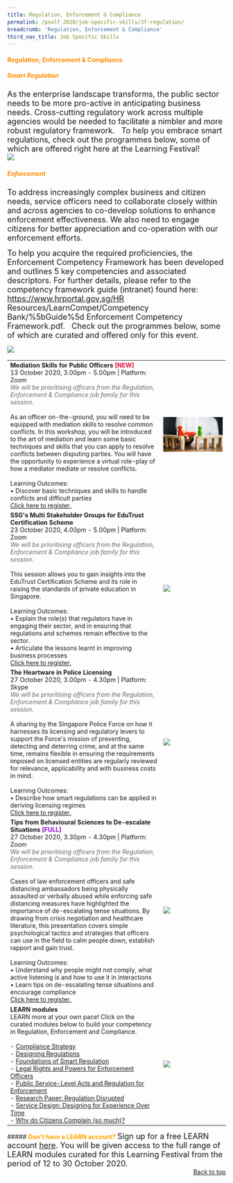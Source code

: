 ```yaml
---
title: Regulation, Enforcement & Compliance
permalink: /pswlf-2020/job-specific-skills/3f-regulation/
breadcrumb: 'Regulation, Enforcement & Compliance'
third_nav_title: Job Specific Skills
---
```


#### <font color="darkorange"><b>Regulation, Enforcement & Compliance</b></font>
##### <font color="darkorange"><b>Smart Regulation</b></font>
<font size="4">As the enterprise landscape transforms, the public sector needs to be more pro-active in anticipating business needs. Cross-cutting regulatory work across multiple agencies would be needed to facilitate a nimbler and more robust regulatory framework. 
 
To help you embrace smart regulations, check out the programmes below, some of which are offered right here at the Learning Festival!
<br></font>
 <img src="/images/RegulationCompetencyMapping.jpeg">
<br>
##### <font color="darkorange"><b>Enforcement</b></font>
<font size="4">To address increasingly complex business and citizen needs, service officers need to collaborate closely within and across agencies to co-develop solutions to enhance enforcement effectiveness. We also need to engage citizens for better appreciation and co-operation with our enforcement efforts.

To help you acquire the required proficiencies, the Enforcement Competency Framework has been developed and outlines 5 key competencies and associated descriptors. For further details, please refer to the competency framework guide (intranet) found here: https://www.hrportal.gov.sg/HR Resources/LearnCompet/Competency Bank/%5bGuide%5d Enforcement Competency Framework.pdf.
 
Check out the programmes below, some of which are curated and offered only for this event.<br></font>

<img src="/images/enforcementcompetencymapping.jpeg"> 
<br>
<table>
       <col width="70%"> 
            <col width="30%">
	
<tr>		
    <td>
	    <b>Mediation Skills for Public Officers</b> <b><font color="crimson">[NEW]</font></b>
      <br>13 October 2020, 3.00pm - 5.00pm | Platform: Zoom
	   <br><font color="dimgrey"><i>We will be prioritising officers from the Regulation, Enforcement & Compliance job family for this session.</i></font>
      <br>       
      <br>As an officer on-the-ground, you will need to be equipped with mediation skills to resolve common conflicts. In this workshop, you will be introduced to the art of mediation and learn some basic techniques and skills that you can apply to resolve conflicts between disputing parties. You will have the opportunity to experience a virtual role-play of how a mediator mediate or resolve conflicts.
      <br>      
      <br>Learning Outcomes:
      <br>• Discover basic techniques and skills to handle conflicts and difficult parties
      <br>
      <a href="https://mediation-skills.eventbrite.sg">Click here to register.</a> 
    </td>    
	<td>
     <img src="/images/mediation1.jpg">
    </td>
</tr>		
	


<tr>		
    <td>
      <b>SSG's Multi Stakeholder Groups for EduTrust Certification Scheme</b>
      <br>23 October 2020, 4.00pm - 5.00pm | Platform: Zoom
	   <br><font color="dimgrey"><i>We will be prioritising officers from the Regulation, Enforcement & Compliance job family for this session.</i></font>
      <br>       
      <br>This session allows you to gain insights into the EduTrust Certification Scheme and its role in raising the standards of private education in Singapore. 
      <br>      
      <br>Learning Outcomes:
      <br>• Explain the role(s) that regulators have in engaging their sector, and in ensuring that regulations and schemes remain effective to the sector.
      <br>• Articulate the lessons learnt in improving business processes 
      <br>
      <a href="https://edutrust-certification-scheme.eventbrite.sg">Click here to register.</a> 
    </td>    
	<td>
     <img src="/images/engage7.jpg">
    </td>
</tr>
<tr>		
    <td>
	    <b>The Heartware in Police Licensing</b>
      <br>27 October 2020, 3.00pm - 4.30pm | Platform: Skype
	   <br><font color="dimgrey"><i>We will be prioritising officers from the Regulation, Enforcement & Compliance job family for this session.</i></font>
      <br>       
      <br>A sharing by the SIngapore Police Force on how it harnesses its licensing and regulatory levers to support the Force's mission of preventing, detecting and deterring crime, and at the same time, remains flexible in ensuring the requirements imposed on licensed entities are regularly reviewed for relevance, applicability and with business costs in mind. 
      <br>      
      <br>Learning Outcomes:
      <br>• Describe how smart regulations can be applied in deriving licensing regimes
      <br>
      <a href="https://heartware-in-police-licensing.eventbrite.sg">Click here to register.</a> 
    </td>    
	<td>
     <img src="/images/regulation.jpg">
    </td>
</tr>	
<tr>		
    <td>
      <b>Tips from Behavioural Sciences to De-escalate Situations</b> <b><font color="darkviolet"> [FULL]</font></b>
      <br>27 October 2020, 3.30pm - 4.30pm | Platform: Zoom
	   <br><font color="dimgrey"><i>We will be prioritising officers from the Regulation, Enforcement & Compliance job family for this session.</i></font>
      <br>       
      <br>Cases of law enforcement officers and safe distancing ambassadors being physically assaulted or verbally abused while enforcing safe distancing measures have highlighted the importance of de-escalating tense situations. By drawing from crisis negotiation and healthcare literature, this presentation covers simple psychological tactics and strategies that officers can use in the field to calm people down, establish rapport and gain trust. 
      <br>      
      <br>Learning Outcomes:
      <br>• Understand why people might not comply, what active listening is and how to use it in interactions
      <br>• Learn tips on de-escalating tense situations and encourage compliance
      <br>
      <a href="https://tips-from-behavioural-sciences.eventbrite.sg">Click here to register.</a> 
    </td>    
	<td>
     <img src="/images/engage6.jpg">
    </td>
</tr>
<tr> 
    <td>	     
      <b>LEARN modules</b>
      <br>LEARN more at your own pace! Click on the curated modules below to build your competency in Regulation, Enforcement and Compliance.
	<br><br>
- <a href="https://www.learn.gov.sg/dlp/student/course/31094">Compliance Strategy </a><br>		
- <a href="https://www.learn.gov.sg/dlp/student/course/31089">Designing Regulations </a><br>
- <a href="https://www.learn.gov.sg/dlp/student/course/24922">Foundations of Smart Regulation</a><br>
- <a href="https://www.learn.gov.sg/dlp/student/course/180283"> Legal Rights and Powers for Enforcement Officers </a><br>	
- <a href="https://www.learn.gov.sg/dlp/student/course/94282">Public Service-Level Acts and Regulation for Enforcement</a><br>
- <a href="https://www.learn.gov.sg/dlp/student/course/12402">Research Paper: Regulation Disrupted</a><br>
- <a href="https://www.learn.gov.sg/dlp/student/externalcourse/5451">Service Design: Designing for Experience Over Time</a><br>	
- <a href="https://www.learn.gov.sg/dlp/student/course/102251">Why do Citizens Complain (so much)?</a><br>		    
    </td>
	<td>
     <img src="/images/learnlogowhitebg.jpg">
    </td>
</tr>
</table>
##### <font color="orange"><b>Don't have a LEARN account?</b></font>
<font size="4.5">Sign up for a free LEARN account <a href="https://go.gov.sg/lv4xad">here</a>. You will be given access to the full range of LEARN modules curated for this Learning Festival from the period of 12 to 30 October 2020.</font>
<br>
<div style="text-align: right"><a href="#top">Back to top</a></div>
